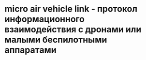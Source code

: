# micro air vehicle link - протокол информационного взаимодействия с дронами или малыми беспилотными аппаратами
